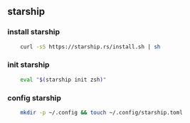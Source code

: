 


## starship
### install starship

```bash
    curl -sS https://starship.rs/install.sh | sh
```

### init starship
```bash
    eval "$(starship init zsh)"
```
### config starship
```bash
    mkdir -p ~/.config && touch ~/.config/starship.toml
```

